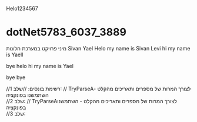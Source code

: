 Helo1234567
# dotNet5783_6037_3889
מיני פרויקט במערכת חלונות
Sivan Yael
Helo my name is Sivan Levi
hi my name is Yaell

bye
helo
hi my name is Yael

bye bye


//רשימת בונסים:
//שלב 1:
// TryParseAלצורך המרות של מספרים ותאריכים מהקלט - השתמשנו בפונקציה  
//שלב 2:
// TryParseAלצורך המרות של מספרים ותאריכים מהקלט - השתמשנו בפונקציה  
//שלב 3:
